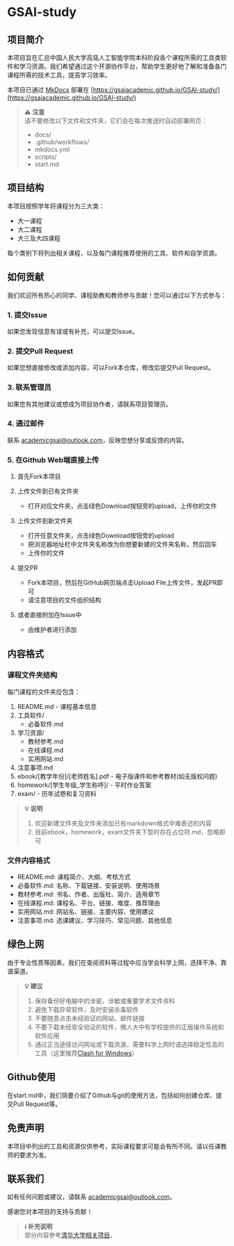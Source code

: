 # GSAI-study

## 项目简介

本项目旨在汇总中国人民大学高瓴人工智能学院本科阶段各个课程所需的工具类软件和学习资源。我们希望通过这个开源协作平台，帮助学生更好地了解和准备各门课程所需的技术工具，提高学习效率。

本项目已通过 [MkDocs](https://github.com/mkdocs/mkdocs) 部署在 [https://gsaiacademic.github.io/GSAI-study/](https://gsaiacademic.github.io/GSAI-study/)

> **⚠️ 注意**  
> 请不要修改以下文件和文件夹，它们会在每次推送时自动部署网页：
> - docs/
> - .github/workflows/
> - mkdocs.yml 
> - scripts/
> - start.md

## 项目结构

本项目按照学年将课程分为三大类：

- 大一课程
- 大二课程  
- 大三及大四课程

每个类别下将列出相关课程，以及每门课程推荐使用的工具、软件和自学资源。

## 如何贡献

我们欢迎所有热心的同学、课程助教和教师参与贡献！您可以通过以下方式参与：

### 1. 提交Issue
如果您发现信息有误或有补充，可以提交Issue。

### 2. 提交Pull Request 
如果您想直接修改或添加内容，可以Fork本仓库，修改后提交Pull Request。

### 3. 联系管理员
如果您有其他建议或想成为项目协作者，请联系项目管理员。

### 4. 通过邮件
联系 academicgsai@outlook.com，反映您想分享或反馈的内容。

### 5. 在Github Web端直接上传

1. 首先Fork本项目

2. 上传文件到已有文件夹
    - 打开对应文件夹，点击绿色Download按钮旁的upload，上传你的文件

3. 上传文件到新文件夹
    - 打开任意文件夹，点击绿色Download按钮旁的upload
    - 把浏览器地址栏中文件夹名称改为你想要新建的文件夹名称，然后回车
    - 上传你的文件

4. 提交PR
    - Fork本项目，然后在GitHub网页端点击Upload File上传文件，发起PR即可
    - 请注意项目的文件组织结构

5. 或者直接附加在Issue中
    - 由维护者进行添加

## 内容格式

### 课程文件夹结构

每门课程的文件夹应包含：

1. README.md - 课程基本信息
2. 工具软件/
    - 必备软件.md
3. 学习资源/
    - 教材参考.md
    - 在线课程.md
    - 实用网站.md
4. 注意事项.md
5. ebook/[教学年份]/[老师姓名].pdf - 电子版课件和参考教材(如无版权问题)
6. homework/[学生年级_学生称呼]/ - 平时作业答案
7. exam/ - 历年试卷和复习资料

> **💡 说明**  
> 1. 欢迎新建文件夹及文件来添加已有markdown格式中难表述的内容
> 2. 目前ebook，homework，exam文件夹下暂时存在占位符.md，忽略即可

### 文件内容格式

- README.md: 课程简介、大纲、考核方式
- 必备软件.md: 名称、下载链接、安装说明、使用场景
- 教材参考.md: 书名、作者、出版社、简介、适用章节
- 在线课程.md: 课程名、平台、链接、难度、推荐理由
- 实用网站.md: 网站名、链接、主要内容、使用建议
- 注意事项.md: 选课建议、学习技巧、常见问题、其他信息

## 绿色上网

由于专业性质等因素，我们在查阅资料等过程中应当学会科学上网，选择干净、靠谱渠道。

> **💡 建议**  
> 1. 保存备份好电脑中的涉密、涉敏或重要学术文件资料
> 2. 避免下载异常软件，及时安装杀毒软件
> 3. 不要随意点击未经验证的网站、邮件链接
> 4. 不要下载未经安全验证的软件，微人大中有学校提供的正版操作系统和软件应用
> 5. 通过正当途径访问网站或下载资源，需要科学上网时请选择稳定性高的工具（这里推荐[Clash for Windows](https://jiasupanda.com/clash-how-to)）

## Github使用

在start.md中，我们简要介绍了Github与git的使用方法，包括如何创建仓库、提交Pull Request等。

## 免责声明

本项目中列出的工具和资源仅供参考，实际课程要求可能会有所不同。请以任课教师的要求为准。

## 联系我们

如有任何问题或建议，请联系 academicgsai@outlook.com。

感谢您对本项目的支持与贡献！

> **ℹ️ 补充说明**  
> 部分内容参考[清华大学相关项目](https://github.com/Salensoft/thu-cst-cracker)。
